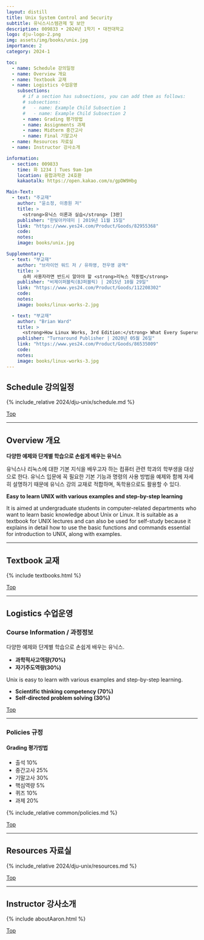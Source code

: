 ```yaml
---
layout: distill
title: Unix System Control and Security
subtitle: 유닉스시스템관제 및 보안
description: 009833 • 2024년 1학기 • 대전대학교
logo: dju-logo-2.png
img: assets/img/books/unix.jpg
importance: 2
category: 2024-1

toc:
  - name: Schedule 강의일정
  - name: Overview 개요
  - name: Textbook 교재
  - name: Logistics 수업운영
    subsections:
      # if a section has subsections, you can add them as follows:
      # subsections:
      #   - name: Example Child Subsection 1
      #   - name: Example Child Subsection 2
      - name: Grading 평가방법
      - name: Assignments 과제
      - name: Midterm 중간고사
      - name: Final 기말고사
  - name: Resources 자료실
  - name: Instructor 강사소개

information:
  - section: 009833
    time: 화 1234 | Tues 9am-1pm
    location: 융합과학관 24호환
    kakaotalk: https://open.kakao.com/o/gpDW9Hbg

Main-Text:
  - text: "주교재"
    author: "윤소정, 이종원 저"
    title: >
      <strong>유닉스 이론과 실습</strong> [3판]
    publisher: "한빛아카데미 | 2019년 11월 15일"
    link: "https://www.yes24.com/Product/Goods/82955368"
    code:
    notes:
    image: books/unix.jpg

Supplementary:
  - text: "부교재"
    author: "브라이언 워드 저 / 유하영, 전우영 공역"
    title: >
      슈퍼 사용자라면 반드시 알아야 할 <strong>리눅스 작동법</strong>
    publisher: "비제이퍼블릭(BJ퍼블릭) | 2015년 10월 29일"
    link: "https://www.yes24.com/Product/Goods/112208302"
    code:
    notes:
    image: books/linux-works-2.jpg

  - text: "부교재"
    author: "Brian Ward"
    title: >
      <strong>How Linux Works, 3rd Edition:</strong> What Every Superuser Should Know
    publisher: "Turnaround Publisher | 2020년 05월 26일"
    link: "https://www.yes24.com/Product/Goods/86535009"
    code:
    notes:
    image: books/linux-works-3.jpg
---
```


## Schedule 강의일정

{% include_relative 2024/dju-unix/schedule.md %}

<a class="btncv" href="#">Top</a>

---

## Overview 개요

**다양한 예제와 단계별 학습으로 손쉽게 배우는 유닉스**

유닉스나 리눅스에 대한 기본 지식을 배우고자 하는 컴퓨터 관련 학과의 학부생을 대상으로 한다. 유닉스 입문에 꼭 필요한 기본 기능과 명령의 사용 방법을 예제와 함께 자세히 설명하기 때문에 유닉스 강의 교재로 적합하며, 독학용으로도 활용할 수 있다.

**Easy to learn UNIX with various examples and step-by-step learning**

It is aimed at undergraduate students in computer-related departments who want to learn basic knowledge about Unix or Linux. It is suitable as a textbook for UNIX lectures and can also be used for self-study because it explains in detail how to use the basic functions and commands essential for introduction to UNIX, along with examples.

---

## Textbook 교재

{% include textbooks.html %}

<a class="btncv" href="#">Top</a>

---

## Logistics 수업운영

### Course Information / 과정정보

다양한 예제와 단계별 학습으로 손쉽게 배우는 유닉스.

- **과학적사고역량(70%)**
- **자기주도역량(30%)**

Unix is easy to learn with various examples and step-by-step learning.

- **Scientific thinking competency (70%)**
- **Self-directed problem solving (30%)**

<a class="btncv" href="#">Top</a>

---

### Policies 규정

#### Grading 평가방법

- 출석 10%
- 중간고사 25%
- 기말고사 30%
- 핵심역량 5%
- 퀴즈 10%
- 과제 20%

{% include_relative common/policies.md %}

<a class="btncv" href="#">Top</a>

---

## Resources 자료실

{% include_relative 2024/dju-unix/resources.md %}

<a class="btncv" href="#">Top</a>

---

## Instructor 강사소개

{% include aboutAaron.html %}

<a class="btncv" href="#">Top</a>
